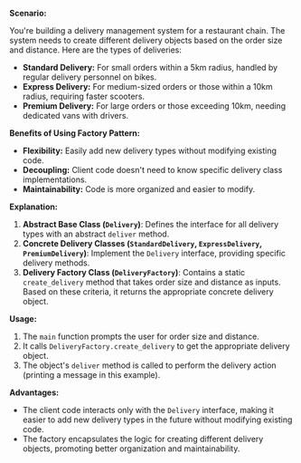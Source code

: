 **Scenario:**

You're building a delivery management system for a restaurant chain. The system needs to create different delivery objects based on the order size and distance. Here are the types of deliveries:

- **Standard Delivery:** For small orders within a 5km radius, handled by regular delivery personnel on bikes.
- **Express Delivery:** For medium-sized orders or those within a 10km radius, requiring faster scooters.
- **Premium Delivery:** For large orders or those exceeding 10km, needing dedicated vans with drivers.

**Benefits of Using Factory Pattern:**

- **Flexibility:** Easily add new delivery types without modifying existing code.
- **Decoupling:** Client code doesn't need to know specific delivery class implementations.
- **Maintainability:** Code is more organized and easier to modify.

**Explanation:**

1. **Abstract Base Class (`Delivery`)**: Defines the interface for all delivery types with an abstract `deliver` method.
2. **Concrete Delivery Classes (`StandardDelivery`, `ExpressDelivery`, `PremiumDelivery`)**: Implement the `Delivery` interface, providing specific delivery methods.
3. **Delivery Factory Class (`DeliveryFactory`)**: Contains a static `create_delivery` method that takes order size and distance as inputs. Based on these criteria, it returns the appropriate concrete delivery object.

**Usage:**

1. The `main` function prompts the user for order size and distance.
2. It calls `DeliveryFactory.create_delivery` to get the appropriate delivery object.
3. The object's `deliver` method is called to perform the delivery action (printing a message in this example).

**Advantages:**

- The client code interacts only with the `Delivery` interface, making it easier to add new delivery types in the future without modifying existing code.
- The factory encapsulates the logic for creating different delivery objects, promoting better organization and maintainability.
